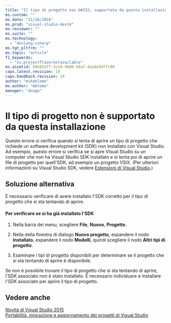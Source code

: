 ```yaml
---
title: "Il tipo di progetto non &#232; supportato da questa installazione | Microsoft Docs"
ms.custom: ""
ms.date: "11/16/2016"
ms.prod: "visual-studio-dev14"
ms.reviewer: ""
ms.suite: ""
ms.technology: 
  - "devlang-csharp"
ms.tgt_pltfrm: ""
ms.topic: "article"
f1_keywords: 
  - "vs.projectflavornotavailable"
ms.assetid: 50e92aff-3ce9-4600-94af-4a16e9dffc90
caps.latest.revision: 14
caps.handback.revision: 14
author: "mikeblome"
ms.author: "mblome"
manager: "douge"
---
```

# Il tipo di progetto non &#232; supportato da questa installazione
Questo errore si verifica quando si tenta di aprire un tipo di progetto che richiede un software development kit \(SDK\) non installato con Visual Studio.  Ad esempio, questo errore si verifica se si apre Visual Studio su un computer che non ha Visual Studio SDK installato e si tenta poi di aprire un file di progetto per quell'SDK, ad esempio un progetto VSIX. \(Per ulteriori informazioni su Visual Studio SDK, vedere [Estensioni di Visual Studio](http://go.microsoft.com/fwlink/?LinkID=64968).\)  
  
## Soluzione alternativa  
 È necessario verificare di avere installato l'SDK corretto per il tipo di progetto che si sta tentando di aprire.  
  
#### Per verificare se si ha già installato l'SDK  
  
1.  Nella barra dei menu, scegliere **File**, **Nuovo**, **Progetto**.  
  
2.  Nella della finestra di dialogo **Nuovo progetto**, espandere il nodo **Installato**, espandere il nodo **Modelli**, quindi scegliere il nodo **Altri tipi di progetto**.  
  
3.  Esaminare i tipi di progetto disponibili per determinare se il progetto che si sta tentando di aprire è disponibile.  
  
 Se non è possibile trovare il tipo di progetto che si sta tentando di aprire, l'SDK associato non è stato installato.  È necessario individuare e installare l'SDK associato per aprire il tipo di progetto.  
  
## Vedere anche  
 [Novità di Visual Studio 2015](../ide/what-s-new-in-visual-studio-2015.md)   
 [Portabilità, migrazione e aggiornamento dei progetti di Visual Studio](../porting/porting-migrating-and-upgrading-visual-studio-projects.md)